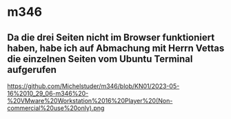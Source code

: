 # m346

## Da die drei Seiten nicht im Browser funktioniert haben, habe ich auf Abmachung mit Herrn Vettas die einzelnen Seiten vom Ubuntu Terminal aufgerufen

https://github.com/Michelstuder/m346/blob/KN01/2023-05-16%2010_29_06-m346%20-%20VMware%20Workstation%2016%20Player%20(Non-commercial%20use%20only).png
